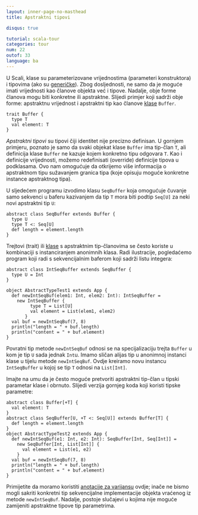 ```yaml
---
layout: inner-page-no-masthead
title: Apstraktni tipovi

disqus: true

tutorial: scala-tour
categories: tour
num: 22
outof: 33
language: ba
---
```


U Scali, klase su parameterizovane vrijednostima (parameteri konstruktora) i tipovima (ako su [generičke](generic-classes.html)).
Zbog dosljednosti, ne samo da je moguće imati vrijednosti kao članove objekta već i tipove. 
Nadalje, obje forme članova mogu biti konkretne ili apstraktne.
Slijedi primjer koji sadrži obje forme: apstraktnu vrijednost i apstraktni tip kao članove [klase](traits.html) `Buffer`.
 
    trait Buffer {
      type T
      val element: T
    }
 
*Apstraktni tipovi* su tipovi čiji identitet nije precizno definisan.
U gornjem primjeru, poznato je samo da svaki objekat klase `Buffer` ima tip-član `T`, 
ali definicija klase `Buffer` ne kazuje kojem konkretno tipu odgovara `T`. 
Kao i definicije vrijednosti, možemo redefinisati (override) definicije tipova u podklasama.
Ovo nam omogućuje da otkrijemo više informacija o apstraktnom tipu sužavanjem granica tipa (koje opisuju moguće konkretne instance apstraktnog tipa).

U sljedećem programu izvodimo klasu `SeqBuffer` koja omogućuje čuvanje samo sekvenci u baferu kazivanjem da tip `T` 
mora biti podtip `Seq[U]` za neki novi apstraktni tip `U`:
 
    abstract class SeqBuffer extends Buffer {
      type U
      type T <: Seq[U]
      def length = element.length
    }
 
Trejtovi (trait) ili [klase](classes.html) s apstraktnim tip-članovima se često koriste u kombinaciji s instanciranjem anonimnih klasa. 
Radi ilustracije, pogledaćemo program koji radi s sekvencijalnim baferom koji sadrži listu integera:
 
    abstract class IntSeqBuffer extends SeqBuffer {
      type U = Int
    }
    
    object AbstractTypeTest1 extends App {
      def newIntSeqBuf(elem1: Int, elem2: Int): IntSeqBuffer =
        new IntSeqBuffer {
             type T = List[U]
             val element = List(elem1, elem2)
           }
      val buf = newIntSeqBuf(7, 8)
      println("length = " + buf.length)
      println("content = " + buf.element)
    }
 
Povratni tip metode `newIntSeqBuf` odnosi se na specijalizaciju trejta `Buffer` u kom je tip `U` sada jednak `Int`u.
Imamo sličan alijas tip u anonimnoj instanci klase u tijelu metode `newIntSeqBuf`.
Ovdje kreiramo novu instancu `IntSeqBuffer` u kojoj se tip `T` odnosi na `List[Int]`.

Imajte na umu da je često moguće pretvoriti apstraktni tip-član u tipski parametar klase i obrnuto.
Slijedi verzija gornjeg koda koji koristi tipske parametre:
 
    abstract class Buffer[+T] {
      val element: T
    }
    abstract class SeqBuffer[U, +T <: Seq[U]] extends Buffer[T] {
      def length = element.length
    }
    object AbstractTypeTest2 extends App {
      def newIntSeqBuf(e1: Int, e2: Int): SeqBuffer[Int, Seq[Int]] =
        new SeqBuffer[Int, List[Int]] {
          val element = List(e1, e2)
        }
      val buf = newIntSeqBuf(7, 8)
      println("length = " + buf.length)
      println("content = " + buf.element)
    }
 
Primijetite da moramo koristiti [anotacije za varijansu](variances.html) ovdje;
inače ne bismo mogli sakriti konkretni tip sekvencijalne implementacije objekta vraćenog iz metode `newIntSeqBuf`.
Nadalje, postoje slučajevi u kojima nije moguće zamijeniti apstraktne tipove tip parametrima.

